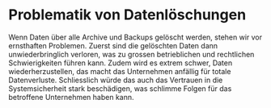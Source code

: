 # Problematik von Datenlöschungen

Wenn Daten über alle Archive und Backups gelöscht werden, stehen wir vor ernsthaften Problemen. Zuerst sind die gelöschten Daten dann unwiederbringlich verloren, was zu grossen betrieblichen und rechtlichen Schwierigkeiten führen kann. Zudem wird es extrem schwer, Daten wiederherzustellen, das macht das Unternehmen anfällig für totale Datenverluste. Schliesslich würde das auch das Vertrauen in die Systemsicherheit stark beschädigen, was schlimme Folgen für das betroffene Unternehmen haben kann.
